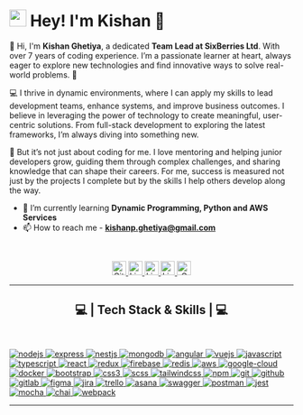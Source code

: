 <h1><img src="https://emojis.slackmojis.com/emojis/images/1531849430/4246/blob-sunglasses.gif?1531849430" width="30"/> Hey! I'm Kishan 👋</h1>

👋 Hi, I'm **Kishan Ghetiya**, a dedicated **Team Lead at SixBerries Ltd**. With over 7 years of coding experience. I’m a passionate learner at heart, always eager to explore new technologies and find innovative ways to solve real-world problems. 🚀

💻 I thrive in dynamic environments, where I can apply my skills to lead development teams, enhance systems, and improve business outcomes. I believe in leveraging the power of technology to create meaningful, user-centric solutions. From full-stack development to exploring the latest frameworks, I’m always diving into something new.

🎯 But it’s not just about coding for me. I love mentoring and helping junior developers grow, guiding them through complex challenges, and sharing knowledge that can shape their careers. For me, success is measured not just by the projects I complete but by the skills I help others develop along the way.

- 🌱 I’m currently learning **Dynamic Programming, Python and AWS Services**
- 📫 How to reach me - **kishanp.ghetiya@gmail.com**

<br>

<p align="center">
  <a href="https://github.com/kishan-ghetiya" target="_blank">
    <img alt="Github" height="25" src="https://img.shields.io/badge/GitHub-181717?logo=github&logoColor=white"/>
  </a>
  <a href="https://www.linkedin.com/in/kishan-ghetiya/" target="_blank">
    <img alt="LinkedIn" height="25" src="https://img.shields.io/badge/LinkedIn-0A66C2?logo=linkedin&logoColor=white"/>
  </a>
  <a href="https://stackoverflow.com/users/10428763/kishan-patel" target="blank">
    <img alt="kishan-patel" height="25" src="https://img.shields.io/badge/StackOverflow-F58025?logo=stackoverflow&logoColor=white"/>
  </a>
  <a href="https://www.hackerrank.com/profile/kishanp_ghetiya" target="blank">
    <img alt="kishanp_ghetiya" height="25" src="https://img.shields.io/badge/HackerRank-2EC866?logo=hackerrank&logoColor=white"/>
  </a>
  <a href="mailto:kishanp.ghetiya@gmail.com" target="_blank">
    <img alt="Gmail" height="25" src="https://img.shields.io/badge/Gmail-D14836?logo=gmail&logoColor=white"/>
  </a>
</p>

---

<h2 align="center">💻 | Tech Stack & Skills | 💻</h2>
<br>
<p align="left">
  <a href="https://nodejs.org" target="_blank">
    <img src="https://img.shields.io/badge/Node.js-339933?logo=node.js&logoColor=white" alt="nodejs" />
  </a>
  <a href="https://expressjs.com" target="_blank">
    <img src="https://img.shields.io/badge/Express.js-000000?logo=express&logoColor=white" alt="express" />
  </a>
  <a href="https://nestjs.com" target="_blank">
    <img src="https://img.shields.io/badge/NestJS-E0234E?logo=nestjs&logoColor=white" alt="nestjs" />
  </a>
  <a href="https://www.mongodb.com/" target="_blank">
    <img src="https://img.shields.io/badge/MongoDB-47A248?logo=mongodb&logoColor=white" alt="mongodb" />
  </a>
  <a href="https://angular.io" target="_blank">
    <img src="https://img.shields.io/badge/Angular-DD0031?logo=angular&logoColor=white" alt="angular" />
  </a>
  <a href="https://vuejs.org" target="_blank">
    <img src="https://img.shields.io/badge/Vue.js-4FC08D?logo=vue.js&logoColor=white" alt="vuejs" />
  </a>
  <a href="https://www.javascript.com/" target="_blank">
    <img src="https://img.shields.io/badge/JavaScript-3178C6?logo=javascript&logoColor=white" alt="javascript" />
  </a>
  <a href="https://www.typescriptlang.org/" target="_blank">
    <img src="https://img.shields.io/badge/TypeScript-3178C6?logo=typescript&logoColor=white" alt="typescript" />
  </a>
  <a href="https://reactjs.org" target="_blank">
    <img src="https://img.shields.io/badge/React-61DAFB?logo=react&logoColor=black" alt="react" />
  </a>
  <a href="https://redux.js.org" target="_blank">
    <img src="https://img.shields.io/badge/Redux-764ABC?logo=redux&logoColor=white" alt="redux" />
  </a>
  <a href="https://firebase.google.com/" target="_blank">
    <img src="https://img.shields.io/badge/Firebase-FFCA28?logo=firebase&logoColor=black" alt="firebase" />
  </a>
  <a href="https://redis.io" target="_blank">
    <img src="https://img.shields.io/badge/Redis-DC382D?logo=redis&logoColor=white" alt="redis" />
  </a>
  <a href="https://aws.amazon.com" target="_blank">
    <img src="https://img.shields.io/badge/AWS-232F3E?logo=amazon-aws&logoColor=white" alt="aws" />
  </a>
  <a href="https://google.com/cloud" target="_blank">
    <img src="https://img.shields.io/badge/Google_Cloud-4285F4?logo=google-cloud&logoColor=white" alt="google-cloud" />
  </a>
  <a href="https://www.docker.com/" target="_blank">
    <img src="https://img.shields.io/badge/Docker-2496ED?logo=docker&logoColor=white" alt="docker" />
  </a>
  <a href="https://getbootstrap.com" target="_blank">
    <img src="https://img.shields.io/badge/Bootstrap-7952B3?logo=bootstrap&logoColor=white" alt="bootstrap" />
  </a>
  <a href="https://www.w3schools.com/css/" target="_blank">
    <img src="https://img.shields.io/badge/CSS3-1572B6?logo=css3&logoColor=white" alt="css3" />
  </a>
  <a href="https://www.sass-lang.com" target="_blank">
    <img src="https://img.shields.io/badge/SCSS-CC6699?logo=sass&logoColor=white" alt="scss" />
  </a>
  <a href="https://tailwindcss.com/" target="_blank">
    <img src="https://img.shields.io/badge/Tailwind_CSS-38B2AC?logo=tailwindcss&logoColor=white" alt="tailwindcss" />
  </a>
  <a href="https://www.npmjs.com" target="_blank">
    <img src="https://img.shields.io/badge/NPM-CB3837?logo=npm&logoColor=white" alt="npm" />
  </a>
  <a href="https://git-scm.com/" target="_blank">
    <img src="https://img.shields.io/badge/Git-F05032?logo=git&logoColor=white" alt="git" />
  </a>
  <a href="https://github.com" target="_blank">
    <img src="https://img.shields.io/badge/GitHub-181717?logo=github&logoColor=white" alt="github" />
  </a>
  <a href="https://gitlab.com" target="_blank">
    <img src="https://img.shields.io/badge/GitLab-FCA121?logo=gitlab&logoColor=white" alt="gitlab" />
  </a>
  <a href="https://www.figma.com" target="_blank">
    <img src="https://img.shields.io/badge/Figma-F24E1E?logo=figma&logoColor=white" alt="figma" />
  </a>
  <a href="https://www.atlassian.com/software/jira" target="_blank">
    <img src="https://img.shields.io/badge/Jira-0052CC?logo=jira&logoColor=white" alt="jira" />
  </a>
  <a href="https://trello.com" target="_blank">
    <img src="https://img.shields.io/badge/Trello-0052CC?logo=trello&logoColor=white" alt="trello" />
  </a>
  <a href="https://asana.com" target="_blank">
    <img src="https://img.shields.io/badge/Asana-003366?logo=asana&logoColor=white" alt="asana" />
  </a>
  <a href="https://swagger.io" target="_blank">
    <img src="https://img.shields.io/badge/Swagger-85EA2D?logo=swagger&logoColor=black" alt="swagger" />
  </a>
  <a href="https://www.postman.com" target="_blank">
    <img src="https://img.shields.io/badge/Postman-FF6C37?logo=postman&logoColor=white" alt="postman" />
  </a>
  <a href="https://jestjs.io" target="_blank">
    <img src="https://img.shields.io/badge/Jest-C21325?logo=jest&logoColor=white" alt="jest" />
  </a>
  <a href="https://mochajs.org" target="_blank">
    <img src="https://img.shields.io/badge/Mocha-8D6748?logo=mocha&logoColor=white" alt="mocha" />
  </a>
  <a href="https://www.chaijs.com" target="_blank">
    <img src="https://img.shields.io/badge/Chai-A30701?logo=chai&logoColor=white" alt="chai" />
  </a>
  <a href="https://webpack.js.org" target="_blank">
    <img src="https://img.shields.io/badge/Webpack-8DD6F9?logo=webpack&logoColor=black" alt="webpack" />
  </a>
</p>

---
